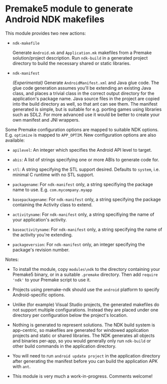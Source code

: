 # Premake5 module to generate Android NDK makefiles

This module provides two new actions:

* `ndk-makefile`

	Generate `Android.mk` and `Application.mk` makefiles from a Premake solution/project description. 
	Run `ndk-build` in a generated project directory to build the necessary shared or static libraries.


* `ndk-manifest`

	_(Experimental)_ Generate `AndroidManifest.xml` and Java glue code. The glue code generation assumes you'll 
	be extending an existing Java class, and places a trivial class in the correct output directory for the 
	application's package name. Java source files in the project are copied into the build directory as well,
	so that ant can see them. The manifest generated is simple, but is suitable for e.g. porting games using
	libraries such as SDL2. For more advanced use it would be better to create your own manifest and JNI wrappers.
	
Some Premake configuration options are mapped to suitable NDK options. E.g. `optimize` is mapped to `APP_OPTIM`. 
New configuration options are also available:

* `apilevel`: An integer which specifies the Android API level to target.

* `abis`: A list of strings specifying one or more ABIs to generate code for.

* `stl`: A string specifying the STL support desired. Defaults to `system`, i.e. minimal C runtime with no STL support.

* `packagename`: For `ndk-manifest` only, a string specifiying the package name to use. E.g. `com.mycompany.myapp`

* `basepackagename`: For `ndk-manifest` only, a string specifying the package containing the Activity class to extend.

* `activityname`: For `ndk-manifest` only, a string specifiying the name of your application's activity.

* `baseactivityname`: For `ndk-manifest` only, a string specifying the name of the activity you're extending.

* `packageversion`: For `ndk-manifest` only, an integer specifying the package's revision number.

Notes: 

* To install the module, copy `modules\ndk` to the directory containing your Premake5 binary, or in a suitable `.premake` directory. 
Then add `require 'ndk'` to your Premake script to use it.

* Projects using premake-ndk should use the `android` platform to specify Android-specific options.

* Unlike (for example) Visual Studio projects, the generated makefiles do not support multiple configurations. Instead they are placed under one directory per configuration below the project's location.

* Nothing is generated to represent solutions. The NDK build system is app-centric, so makefiles are generated for 
windowed application projects and static or shared libraries. The NDK generates all objects and binaries per-app,
so you would generally only run `ndk-build` or other build commands in the application directory.

* You will need to run `android update project` in the application directory after generating the manifest before you
can build the application APK with `ant`.

* This module is very much a work-in-progress. Comments welcome!
